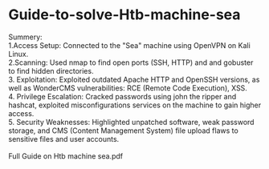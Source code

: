 # Guide-to-solve-Htb-machine-sea
Summery:
<br>
1.Access Setup: Connected to the "Sea" machine using OpenVPN on Kali Linux.
<br>
2.Scanning: Used nmap to find open ports (SSH, HTTP) and and gobuster to find hidden directories.
<br>
3. Exploitation: Exploited outdated Apache HTTP and OpenSSH versions, as well as WonderCMS vulnerabilities: RCE (Remote Code Execution), XSS.
<br>
4. Privilege Escalation: Cracked passwords using john the ripper and hashcat, exploited misconfigurations services on the machine to gain higher access.
<br>
5. Security Weaknesses: Highlighted unpatched software, weak password storage, and CMS (Content Management System) file upload flaws to sensitive files and user accounts.
<br>
<br>
Full Guide on Htb machine sea.pdf
